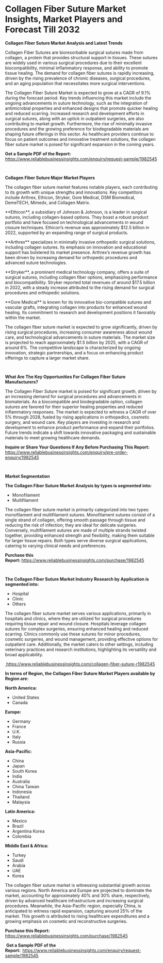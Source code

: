 <p><h1>Collagen Fiber Suture Market Insights, Market Players and Forecast Till 2032</h1></p><p><strong>Collagen Fiber Suture Market Analysis and Latest Trends</strong></p>
<p><p>Collagen Fiber Sutures are bioresorbable surgical sutures made from collagen, a protein that provides structural support in tissues. These sutures are widely used in various surgical procedures due to their excellent biocompatibility, minimal inflammatory response, and ability to promote tissue healing. The demand for collagen fiber sutures is rapidly increasing, driven by the rising prevalence of chronic diseases, surgical procedures, and an aging population that necessitates more surgical interventions.</p><p>The Collagen Fiber Suture Market is expected to grow at a CAGR of 9.1% during the forecast period. Key trends influencing this market include the ongoing advancements in suture technology, such as the integration of antimicrobial properties and enhanced designs that promote quicker healing and reduced scarring. Increased research and development efforts in surgical sutures, along with an uptick in outpatient surgeries, are also contributing to market growth. Furthermore, the rise of minimally invasive procedures and the growing preference for biodegradable materials are shaping future offerings in this sector. As healthcare providers continue to focus on patient outcomes and innovative treatment solutions, the collagen fiber suture market is poised for significant expansion in the coming years.</p></p>
<p><strong>Get a Sample PDF of the Report:&nbsp;</strong> <a href="https://www.reliablebusinessinsights.com/enquiry/request-sample/1982545?utm_campaign=3327&utm_medium=2&utm_source=Github&utm_content=ia&utm_term=16042025&utm_id=collagen-fiber-suture">https://www.reliablebusinessinsights.com/enquiry/request-sample/1982545</a></p>
<p>&nbsp;</p>
<p><strong>Collagen Fiber Suture Major Market Players</strong></p>
<p><p>The collagen fiber suture market features notable players, each contributing to its growth with unique strengths and innovations. Key competitors include Arthrex, Ethicon, Stryker, Gore Medical, DSM Biomedical, DemeTECH, Mimedx, and Collagen Matrix.</p><p>**Ethicon**, a subsidiary of Johnson & Johnson, is a leader in surgical sutures, including collagen-based options. They boast a robust product portfolio and have focused on technological advancements in wound closure techniques. Ethicon’s revenue was approximately $12.5 billion in 2022, supported by an expanding range of surgical products.</p><p>**Arthrex** specializes in minimally invasive orthopedic surgical solutions, including collagen sutures. Its emphasis on innovation and educational support has bolstered its market presence. Arthrex’s revenue growth has been driven by increasing demand for orthopedic procedures and advanced suture technologies.</p><p>**Stryker**, a prominent medical technology company, offers a suite of surgical sutures, including collagen fiber options, emphasizing performance and biocompatibility. Stryker reported total revenues of around $17.5 billion in 2022, with a steady increase attributed to the rising demand for surgical procedures and orthopedic solutions.</p><p>**Gore Medical** is known for its innovative bio-compatible sutures and vascular grafts, integrating collagen into products for enhanced wound healing. Its commitment to research and development positions it favorably within the market.</p><p>The collagen fiber suture market is expected to grow significantly, driven by rising surgical procedures, increasing consumer awareness about wound care, and technological advancements in suture materials. The market size is projected to reach approximately $1.5 billion by 2025, with a CAGR of around 6%. The competitive landscape is characterized by ongoing innovation, strategic partnerships, and a focus on enhancing product offerings to capture a larger market share.</p></p>
<p>&nbsp;</p>
<p><strong>What Are The Key Opportunities For Collagen Fiber Suture Manufacturers?</strong></p>
<p><p>The Collagen Fiber Suture market is poised for significant growth, driven by an increasing demand for surgical procedures and advancements in biomaterials. As a biocompatible and biodegradable option, collagen sutures are favored for their superior healing properties and reduced inflammatory responses. The market is expected to witness a CAGR of over 5% through 2028, fueled by rising applications in orthopedics, cosmetic surgery, and wound care. Key players are investing in research and development to enhance product performance and expand their portfolios. Future trends indicate a shift towards innovative packaging and sustainable materials to meet growing healthcare demands.</p></p>
<p><strong>Inquire or Share Your Questions If Any Before Purchasing This Report:</strong> <a href="https://www.reliablebusinessinsights.com/enquiry/pre-order-enquiry/1982545?utm_campaign=3327&utm_medium=2&utm_source=Github&utm_content=ia&utm_term=16042025&utm_id=collagen-fiber-suture">https://www.reliablebusinessinsights.com/enquiry/pre-order-enquiry/1982545</a></p>
<p>&nbsp;</p>
<p><strong>Market Segmentation</strong></p>
<p><strong>The Collagen Fiber Suture Market Analysis by types is segmented into:</strong></p>
<p><ul><li>Monofilament</li><li>Multifilament</li></ul></p>
<p><p>The collagen fiber suture market is primarily categorized into two types: monofilament and multifilament sutures. Monofilament sutures consist of a single strand of collagen, offering smooth passage through tissue and reducing the risk of infection; they are ideal for delicate surgeries. Conversely, multifilament sutures are made of multiple strands twisted together, providing enhanced strength and flexibility, making them suitable for larger tissue repairs. Both types serve diverse surgical applications, catering to varying clinical needs and preferences.</p></p>
<p><strong>Purchase this Report:&nbsp;</strong><a href="https://www.reliablebusinessinsights.com/purchase/1982545?utm_campaign=3327&utm_medium=2&utm_source=Github&utm_content=ia&utm_term=16042025&utm_id=collagen-fiber-suture">https://www.reliablebusinessinsights.com/purchase/1982545</a></p>
<p>&nbsp;</p>
<p><strong>The Collagen Fiber Suture Market Industry Research by Application is segmented into:</strong></p>
<p><ul><li>Hospital</li><li>Clinic</li><li>Others</li></ul></p>
<p><p>The collagen fiber suture market serves various applications, primarily in hospitals and clinics, where they are utilized for surgical procedures requiring tissue repair and wound closure. Hospitals leverage collagen sutures for complex surgeries, ensuring enhanced healing and reduced scarring. Clinics commonly use these sutures for minor procedures, cosmetic surgeries, and wound management, providing effective options for outpatient care. Additionally, the market caters to other settings, including veterinary practices and research institutions, highlighting its versatility and broad applicability.</p></p>
<p><a href="https://www.reliablebusinessinsights.com/collagen-fiber-suture-r1982545?utm_campaign=3327&utm_medium=2&utm_source=Github&utm_content=ia&utm_term=16042025&utm_id=collagen-fiber-suture">&nbsp;https://www.reliablebusinessinsights.com/collagen-fiber-suture-r1982545</a></p>
<p><strong>In terms of Region, the Collagen Fiber Suture Market Players available by Region are:</strong></p>
<p>
    <p> <strong> North America: </strong>
        <ul>
            <li>United States</li>
            <li>Canada</li>
        </ul>
        </p> 
    <p> <strong> Europe: </strong>
        <ul>
            <li>Germany</li>
            <li>France</li>
            <li>U.K.</li>
            <li>Italy</li>
            <li>Russia</li>
        </ul>
        </p> 
    <p> <strong> Asia-Pacific: </strong>
        <ul>
            <li>China</li>
            <li>Japan</li>
            <li>South Korea</li>
            <li>India</li>
            <li>Australia</li>
            <li>China Taiwan</li>
            <li>Indonesia</li>
            <li>Thailand</li>
            <li>Malaysia</li>
        </ul>
        </p> 
    <p> <strong> Latin America: </strong>
        <ul>
            <li>Mexico</li>
            <li>Brazil</li>
            <li>Argentina Korea</li>
            <li>Colombia</li>
        </ul>
        </p> 
    <p> <strong> Middle East & Africa: </strong>
        <ul>
            <li>Turkey</li>
            <li>Saudi</li>
            <li>Arabia</li>
            <li>UAE</li>
            <li>Korea</li>
        </ul>
    </p>
    </p>
<p><p>The collagen fiber suture market is witnessing substantial growth across various regions. North America and Europe are projected to dominate the market, accounting for approximately 40% and 30% share, respectively, driven by advanced healthcare infrastructure and increasing surgical procedures. Meanwhile, the Asia-Pacific region, especially China, is anticipated to witness rapid expansion, capturing around 25% of the market. This growth is attributed to rising healthcare expenditures and a growing emphasis on cosmetic and reconstructive surgeries.</p></p>
<p><strong>Purchase this Report: </strong><a href="https://www.reliablebusinessinsights.com/purchase/1982545?utm_campaign=3327&utm_medium=2&utm_source=Github&utm_content=ia&utm_term=16042025&utm_id=collagen-fiber-suture">https://www.reliablebusinessinsights.com/purchase/1982545</a></p>
<p>&nbsp;<strong>Get a Sample PDF of the Report:&nbsp;&nbsp;</strong><a href="https://www.reliablebusinessinsights.com/enquiry/request-sample/1982545?utm_campaign=3327&utm_medium=2&utm_source=Github&utm_content=ia&utm_term=16042025&utm_id=collagen-fiber-suture">https://www.reliablebusinessinsights.com/enquiry/request-sample/1982545</a></p>
<p><strong></strong></p>
<p><p></p><p></p><p></p></p>